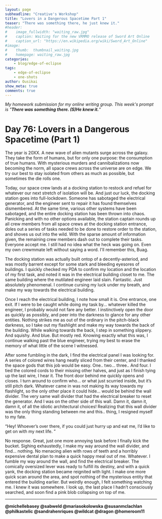 ```yaml
---
layout: page
subheadline: "Creative's Workshop"
title: "Lovers in a Dangerous Spacetime Part 1"
teaser: "There was something there, he just knew it."
#header:
#    image_fullwidth: "waiting_raw.jpg"
#    caption: Waiting for the new VRMMO release of Sword Art Online
#    caption_url: "https://en.wikipedia.org/wiki/Sword_Art_Online"
#image:
#    thumb:  thumbnail_waiting.jpg
#    homepage: waiting_raw.jpg
categories:
    - blog/edge-of-eclipse
tags:
    - edge-of-eclipse
    - one-shots
author: Ousikai
show_meta: true
comments: true
---
```

*My homework submission for my online writing group. This week's prompt is "**There was something there. (S)He knew it.**"*
# Day 76: Lovers in a Dangerous Spacetime (Part 1)


The year is 20XX. A new wave of alien mutants surge across the galaxy. They take the form of humans, but for only one purpose: the consumption of true humans.  With mysterious murders and cannibalizations now becoming the norm, all space crews across the universe are on edge. We try our best to stay isolated from others as much as possible, but sometimes the die rolls one.

Today, our space crew lands at a docking station to restock and refuel for whatever our next stretch of isolation will be. And just our luck, the docking station goes into full-lockdown. Someone has sabotaged the electrical generator, and the engineer sent to repair it has found themselves dismembered. At the same time, various other systems have been sabotaged, and the entire docking station has been thrown into chaos. Panicking and with no other options available, the station captain rounds up all crew members from all space crews at the docking station entrance, doles out a series of tasks needed to be done to restore order to the station, and shoves us out into the wild. With the sparse amount of information given, the remaining crew members dash out to complete their tasks. Everyone accept me. I still had no idea what the heck was going on. Even my own crewmmate left without saying a word. I'll remember this, Buag. 

The docking station was actually built ontop of a decently-asteriod, and was mostly barrent except for some stark and bleeding eyesores of buildings. I quickly checked my PDA to confirm my location and the location of my first task, and noted it was in the electrical building closet to me. The same building where the mutilated engineer laid slain. Fantastic. Just absolutely phenomenal. I continue cursing my luck under my breath, and make my way towards the electrical building. 

Once I reach the electrical building, I note how small it is. One entrance, one exit. If I were to be caught while doing my task by… whatever killed the engineer, I probably would not fare any better. I instinctively open the door as quickly as possibly, and peer into the darkness to glance for any other entities. Nothing strikes me as out of the ordinary in the pitch-black darkness, so I take out my flashlight and make my way towards the back of the building. While walking towards the back, I step in something slippery. And squishy. And blue. But mostly red. Knowing exactly what this was, I continue walking past the blue engineer, trying my best to erase the memory of what little of the scene I witnessed. 

After some fumbling in the dark, I find the electrical panel I was looking for. A series of colored wires hang neatly sliced from their center, and I thanked the space gods that this job would be easy. One.. two… three.. And four. I tied the colored cords to their missing other halves, and just as I finish tying up the last wire, I hear it. The front door behind me quickly opens and closes. I turn around to confirm who… or what just scurried inside, but it’s still pitch dark. Whatever came in was not making its way towards my flashlight, so the only other place it could hide… would be behind the wall divider. The very same wall divider that had the electrical breaker to reset the generator. And I was on the other side of this wall. Damn it, damn it, damn it, of all the idiotic architectural choices! Realizing that this wall divider was the only thing standing between me and this.. thing, I resigned myself to my fate.

“Hey! Whoever’s over there, if you could just hurry up and eat me, I’d like to get on with my next life. ”

No response. Great, just one more annoying task before I finally kick the bucket. Sighing exhaustedly, I make my way around the wall divider, and find… nothing. No menacing alien with rows of teeth and a horribly expensive dental plan to make a quick happy meal out of me. Whatever. I fumble my way around the wall, and find the electrical breaker. The comically oversized lever was ready to fulfill its destiny, and with a quick yank, the docking station became reignited with light. I make one more quick scan around the area, and spot nothing of the mysterious entity that entered the building earlier. But weirdly enough, I felt something watching me. I knew it was somewhere. I look up, the last place I hadn’t consciously searched, and soon find a pink blob collapsing on top of me. 
 
-----
**@michellebasey @sabweld @mariasokolowska @susanmclachlan @philkastelic @sandrahenriques @wildcat @dragon @homeroom11**